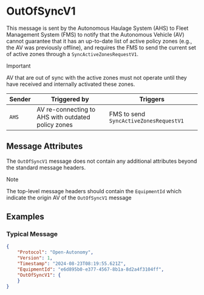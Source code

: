 # OutOfSyncV1

This message is sent by the Autonomous Haulage System (AHS) to Fleet Management System (FMS) to notify that the Autonomous Vehicle (AV) cannot guarantee that it has an up-to-date list of active policy zones (e.g., the AV was previously offline), and requires the FMS to send the current set of active zones through a `SyncActiveZonesRequestV1`. 

> [!IMPORTANT]
> AV that are out of sync with the active zones must not operate until they have received and internally activated these zones.

| Sender | Triggered by | Triggers |
| --- | --- | --- |
| `AHS`  | AV re-connecting to AHS with outdated policy zones | FMS to send `SyncActiveZonesRequestV1` |

## Message Attributes

The `OutOfSyncV1` message does not contain any additional attributes beyond the standard message headers.

>[!NOTE]
> The top-level message headers should contain the `EquipmentId` which indicate the origin AV of the `OutOfSyncV1` message 

## Examples
### Typical Message
```JSON
{
    "Protocol": "Open-Autonomy",
    "Version": 1,
    "Timestamp": "2024-08-23T08:19:55.621Z",
    "EquipmentId": "e6d895b0-e377-4567-8b1a-8d2a4f3104ff",
    "OutOfSyncV1": {
    }
}
```